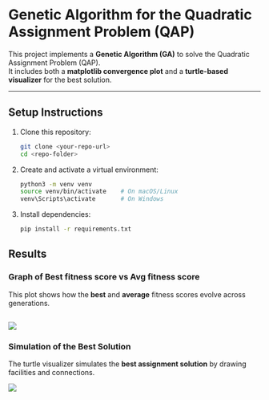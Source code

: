 # Genetic Algorithm for the Quadratic Assignment Problem (QAP)

This project implements a **Genetic Algorithm (GA)** to solve the Quadratic Assignment Problem (QAP).  
It includes both a **matplotlib convergence plot** and a **turtle-based visualizer** for the best solution.

---

## Setup Instructions

1. Clone this repository:
   ```bash
   git clone <your-repo-url>
   cd <repo-folder>

2. Create and activate a virtual environment:
    ```bash
    python3 -m venv venv
    source venv/bin/activate    # On macOS/Linux
    venv\Scripts\activate       # On Windows
3. Install dependencies:
    ```bash
    pip install -r requirements.txt

## Results

### Graph of Best fitness score vs Avg fitness score
This plot shows how the **best** and **average** fitness scores evolve across generations.

![](/GA_Convergence.png)
---

### Simulation of the Best Solution
The turtle visualizer simulates the **best assignment solution** by drawing facilities and connections.

![](/Simulator.png)